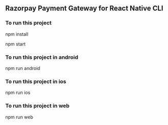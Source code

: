 ## Razorpay Payment Gateway for React Native CLI

### To run this project
npm install

npm start

### To run this project in android
npm run android

### To run this project in ios
npm run ios

### To run this project in web
npm run web

